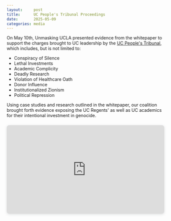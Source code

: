 ```yaml
---
layout:     post
title:      UC People's Tribunal Proceedings
date:       2025-05-09
categories: media
---
```


<p>On May 10th, Unmasking UCLA presented evidence from the whitepaper to support the charges brought to UC leadership by the <a href="https://www.ucpeoplestribunal.org/sessions#block-e6bec47f19f76239ed53">UC People's Tribunal</a>, which includes, but is not limited to:<p>
<ul>
  <li>Conspiracy of Silence</li>
  <li>Lethal Investments</li>
  <li>Academic Complicity</li>
  <li>Deadly Research</li>
  <li>Violation of Healthcare Oath</li>
  <li>Donor Influence</li>
  <li>Institutionalized Zionism</li>
  <li>Political Repression</li>
</ul>
<p>Using case studies and research outlined in the whitepaper, our coalition brought forth evidence exposing the UC Regents' as well as UC academics for their intentional investment in genocide.</p>
<div class="row gx-4 gx-lg-5 justify-content-center">
  <div style="position: relative; width: 100%; height: 0; padding-top: 56.2500%;
   padding-bottom: 0; box-shadow: 0 2px 8px 0 rgba(63,69,81,0.16); margin-top: 1.6em; margin-bottom: 0.9em; overflow: hidden;
   border-radius: 8px; will-change: transform;">
    <iframe loading="lazy" style="position: absolute; width: 100%; height: 100%; top: 0; left: 0; border: none; padding: 0;margin: 0;"
      src="https://www.canva.com/design/DAGnFAkI6wA/RfUHEjGX5Nf4q5UtJds08A/view?embed" allowfullscreen="allowfullscreen" allow="fullscreen">
    </iframe>
  </div>
  <a href="https:&#x2F;&#x2F;www.canva.com&#x2F;design&#x2F;DAGnFAkI6wA&#x2F;RfUHEjGX5Nf4q5UtJds08A&#x2F;view?utm_content=DAGnFAkI6wA&amp;utm_campaign=designshare&amp;utm_medium=embeds&amp;utm_source=link" target="_blank" rel="noopener"></a>
</div>
